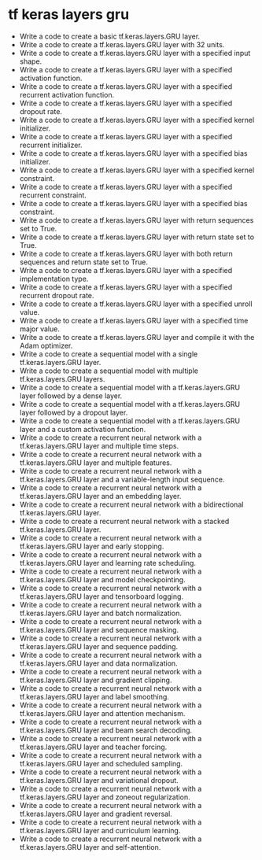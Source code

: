 # tf keras layers gru

- Write a code to create a basic tf.keras.layers.GRU layer.
- Write a code to create a tf.keras.layers.GRU layer with 32 units.
- Write a code to create a tf.keras.layers.GRU layer with a specified input shape.
- Write a code to create a tf.keras.layers.GRU layer with a specified activation function.
- Write a code to create a tf.keras.layers.GRU layer with a specified recurrent activation function.
- Write a code to create a tf.keras.layers.GRU layer with a specified dropout rate.
- Write a code to create a tf.keras.layers.GRU layer with a specified kernel initializer.
- Write a code to create a tf.keras.layers.GRU layer with a specified recurrent initializer.
- Write a code to create a tf.keras.layers.GRU layer with a specified bias initializer.
- Write a code to create a tf.keras.layers.GRU layer with a specified kernel constraint.
- Write a code to create a tf.keras.layers.GRU layer with a specified recurrent constraint.
- Write a code to create a tf.keras.layers.GRU layer with a specified bias constraint.
- Write a code to create a tf.keras.layers.GRU layer with return sequences set to True.
- Write a code to create a tf.keras.layers.GRU layer with return state set to True.
- Write a code to create a tf.keras.layers.GRU layer with both return sequences and return state set to True.
- Write a code to create a tf.keras.layers.GRU layer with a specified implementation type.
- Write a code to create a tf.keras.layers.GRU layer with a specified recurrent dropout rate.
- Write a code to create a tf.keras.layers.GRU layer with a specified unroll value.
- Write a code to create a tf.keras.layers.GRU layer with a specified time major value.
- Write a code to create a tf.keras.layers.GRU layer and compile it with the Adam optimizer.
- Write a code to create a sequential model with a single tf.keras.layers.GRU layer.
- Write a code to create a sequential model with multiple tf.keras.layers.GRU layers.
- Write a code to create a sequential model with a tf.keras.layers.GRU layer followed by a dense layer.
- Write a code to create a sequential model with a tf.keras.layers.GRU layer followed by a dropout layer.
- Write a code to create a sequential model with a tf.keras.layers.GRU layer and a custom activation function.
- Write a code to create a recurrent neural network with a tf.keras.layers.GRU layer and multiple time steps.
- Write a code to create a recurrent neural network with a tf.keras.layers.GRU layer and multiple features.
- Write a code to create a recurrent neural network with a tf.keras.layers.GRU layer and a variable-length input sequence.
- Write a code to create a recurrent neural network with a tf.keras.layers.GRU layer and an embedding layer.
- Write a code to create a recurrent neural network with a bidirectional tf.keras.layers.GRU layer.
- Write a code to create a recurrent neural network with a stacked tf.keras.layers.GRU layer.
- Write a code to create a recurrent neural network with a tf.keras.layers.GRU layer and early stopping.
- Write a code to create a recurrent neural network with a tf.keras.layers.GRU layer and learning rate scheduling.
- Write a code to create a recurrent neural network with a tf.keras.layers.GRU layer and model checkpointing.
- Write a code to create a recurrent neural network with a tf.keras.layers.GRU layer and tensorboard logging.
- Write a code to create a recurrent neural network with a tf.keras.layers.GRU layer and batch normalization.
- Write a code to create a recurrent neural network with a tf.keras.layers.GRU layer and sequence masking.
- Write a code to create a recurrent neural network with a tf.keras.layers.GRU layer and sequence padding.
- Write a code to create a recurrent neural network with a tf.keras.layers.GRU layer and data normalization.
- Write a code to create a recurrent neural network with a tf.keras.layers.GRU layer and gradient clipping.
- Write a code to create a recurrent neural network with a tf.keras.layers.GRU layer and label smoothing.
- Write a code to create a recurrent neural network with a tf.keras.layers.GRU layer and attention mechanism.
- Write a code to create a recurrent neural network with a tf.keras.layers.GRU layer and beam search decoding.
- Write a code to create a recurrent neural network with a tf.keras.layers.GRU layer and teacher forcing.
- Write a code to create a recurrent neural network with a tf.keras.layers.GRU layer and scheduled sampling.
- Write a code to create a recurrent neural network with a tf.keras.layers.GRU layer and variational dropout.
- Write a code to create a recurrent neural network with a tf.keras.layers.GRU layer and zoneout regularization.
- Write a code to create a recurrent neural network with a tf.keras.layers.GRU layer and gradient reversal.
- Write a code to create a recurrent neural network with a tf.keras.layers.GRU layer and curriculum learning.
- Write a code to create a recurrent neural network with a tf.keras.layers.GRU layer and self-attention.